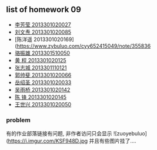 
## list of homework 09
- [李芳莹 2013301020027](https://www.zybuluo.com/FangYing/note/356235)
- [刘文焘 2013301020085](https://www.zybuluo.com/Canonvar/note/358632)
- [陈洋遥 2013301020169](https://www.zybuluo.com/cyy652415049/note/355836
- [骆振雄 2013301510050](https://github.com/lzx78966/computationalphysics_N2013301510050/tree/master/Chapter3)
- [黄  程 2013301020125](https://github.com/chenghuang2016/computationalphysics_N2013301020125/blob/master/%E7%AC%AC%E4%B9%9D%E6%AC%A1%E4%BD%9C%E4%B8%9A/%E7%AC%AC%E4%B9%9D%E6%AC%A1%E4%BD%9C%E4%B8%9A.md)
- [张志城 2013301110121](https://github.com/Zhicheng-Zhang/computationalphysics_N20133011101211/tree/master/chapter3.1)
- [郭帅斐 2013301020066](https://www.zybuluo.com/feipai11/note/356344)
- [岳绍圣 2013301020033](https://www.zybuluo.com/Guoguo0605/note/356384)
- [吴雨桥 2013301020142](https://github.com/wuyuqiao/computationalphysics_N2013301020142/blob/master/Chapter3---2/Exercise%209.md)
- [陈  锋 2013301020145](https://www.zybuluo.com/355073677/note/352897)
- [王世兴 2013301020050](https://www.zybuluo.com/ShixingWang/note/355301)

### problem

有的作业部落链接有问题, 非作者访问只会显示
![zuoyebuluo](https://i.imgur.com/KSF948D.jpg
并且有些图片挂了....
